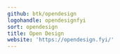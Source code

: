 ```yaml
---
github: btk/opendesign
logohandle: opendesignfyi
sort: opendesign
title: Open Design
website: 'https://opendesign.fyi/'
---
```

